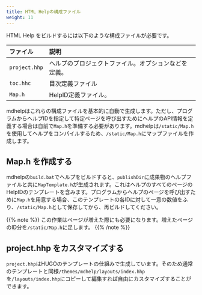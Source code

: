 ```yaml
---
title: HTML Helpの構成ファイル
weight: 11
---
```


HTML Help をビルドするには以下のような構成ファイルが必要です。

|ファイル|説明|
|:--|:--|
| `project.hhp` |ヘルプのプロジェクトファイル。オプションなどを定義。|
| `toc.hhc`     |目次定義ファイル|
| `Map.h`       |HelpID定義ファイル。|

mdhelpはこれらの構成ファイルを基本的に自動で生成します。ただし、プログラムからヘルプIDを指定して特定ページを呼び出すためにヘルプのAPI情報を定義する場合は自前で`Map.h`を準備する必要があります。mdhelpは`/static/Map.h`を使用してヘルプをコンパイルするため、`/static/Map.h`にマップファイルを作成します。

## Map.h を作成する

mdhelpの`build.bat`でヘルプをビルドすると、`publishDir`に成果物のヘルプファイルと共に`MapTemplate.h`が生成されます。これはヘルプのすべてのページのHelpIDのテンプレートを含みます。プログラムからヘルプのページを呼び出すために`Map.h`を用意する場合、このテンプレートの各IDに対して一意の数値をふり、`/static/Map.h`として保存してから、再ビルドしてください。

{{% note %}}
この作業はページが増えた際にも必要になります。増えたページのID分を`/static/Map.h`に足します。
{{% /note %}}

## project.hhp をカスタマイズする

`project.hhp`はHUGOのテンプレートの仕組みで生成しています。そのため通常のテンプレートと同様`/themes/mdhelp/layouts/index.hhp`を`/layouts/index.hhp`にコピーして編集すれば自由にカスタマイズすることができます。